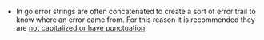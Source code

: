 - In go error strings are often concatenated to create a sort of error trail to know where an error came from.
For this reason it is recommended they are 
[not capitalized or have punctuation](https://github.com/golang/go/wiki/CodeReviewComments#error-strings).
